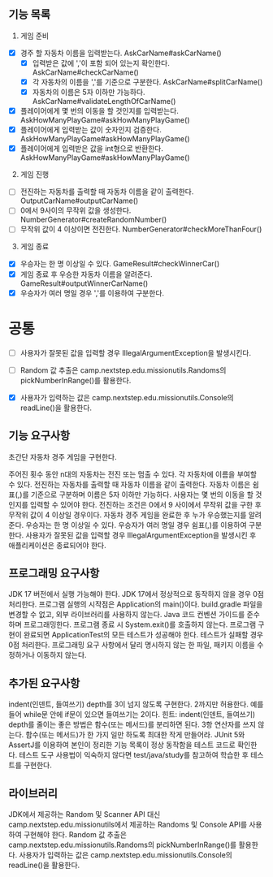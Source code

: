 ## 기능 목록

1. 게임 준비
- [x] 경주 할 자동차 이름을 입력받는다. AskCarName#askCarName()
  - [x] 입력받은 값에 ','이 포함 되어 있는지 확인한다. AskCarName#checkCarName()
  - [x] 각 자동차의 이름을 ','를 기준으로 구분한다. AskCarName#splitCarName()
  - [x] 자동차의 이름은 5자 이하만 가능하다. AskCarName#validateLengthOfCarName()

- [x] 플레이어에게 몇 번의 이동을 할 것인지를 입력받는다. AskHowManyPlayGame#askHowManyPlayGame()
- [x] 플레이어에게 입력받는 값이 숫자인지 검증한다. AskHowManyPlayGame#askHowManyPlayGame()
- [x] 플레이어에게 입력받은 값을 int형으로 반환한다. AskHowManyPlayGame#askHowManyPlayGame()

2. 게임 진행
- [ ] 전진하는 자동차를 출력할 때 자동차 이름을 같이 출력한다. OutputCarName#outputCarName()
- [ ] 0에서 9사이의 무작위 값을 생성한다. NumberGenerator#createRandomNumber()
- [ ] 무작위 값이 4 이상이면 전진한다. NumberGenerator#checkMoreThanFour()

3. 게임 종료
- [x] 우승자는 한 명 이상일 수 있다. GameResult#checkWinnerCar()
- [x] 게임 종료 후 우승한 자동차 이름을 알려준다. GameResult#outputWinnerCarName()
- [x] 우승자가 여러 명일 경우 ','를 이용하여 구분한다.

# 공통
- [ ] 사용자가 잘못된 값을 입력할 경우 IllegalArgumentException을 발생시킨다.
- [ ] Random 값 추출은 camp.nextstep.edu.missionutils.Randoms의 pickNumberInRange()를 활용한다.
- [x] 사용자가 입력하는 값은 camp.nextstep.edu.missionutils.Console의 readLine()을 활용한다.


## 기능 요구사항

초간단 자동차 경주 게임을 구현한다.

주어진 횟수 동안 n대의 자동차는 전진 또는 멈출 수 있다.
각 자동차에 이름을 부여할 수 있다.
전진하는 자동차를 출력할 때 자동차 이름을 같이 출력한다.
자동차 이름은 쉼표(,)를 기준으로 구분하며 이름은 5자 이하만 가능하다.
사용자는 몇 번의 이동을 할 것인지를 입력할 수 있어야 한다.
전진하는 조건은 0에서 9 사이에서 무작위 값을 구한 후 무작위 값이 4 이상일 경우이다.
자동차 경주 게임을 완료한 후 누가 우승했는지를 알려준다.
우승자는 한 명 이상일 수 있다.
우승자가 여러 명일 경우 쉼표(,)를 이용하여 구분한다.
사용자가 잘못된 값을 입력할 경우 IllegalArgumentException을 발생시킨 후 애플리케이션은 종료되어야 한다.

## 프로그래밍 요구사항

JDK 17 버전에서 실행 가능해야 한다.
JDK 17에서 정상적으로 동작하지 않을 경우 0점 처리한다.
프로그램 실행의 시작점은 Application의 main()이다.
build.gradle 파일을 변경할 수 없고, 외부 라이브러리를 사용하지 않는다.
Java 코드 컨벤션 가이드를 준수하며 프로그래밍한다.
프로그램 종료 시 System.exit()를 호출하지 않는다.
프로그램 구현이 완료되면 ApplicationTest의 모든 테스트가 성공해야 한다.
테스트가 실패할 경우 0점 처리한다.
프로그래밍 요구 사항에서 달리 명시하지 않는 한 파일, 패키지 이름을 수정하거나 이동하지 않는다.


## 추가된 요구사항

indent(인덴트, 들여쓰기) depth를 3이 넘지 않도록 구현한다. 2까지만 허용한다.
예를 들어 while문 안에 if문이 있으면 들여쓰기는 2이다.
힌트: indent(인덴트, 들여쓰기) depth를 줄이는 좋은 방법은 함수(또는 메서드)를 분리하면 된다.
3항 연산자를 쓰지 않는다.
함수(또는 메서드)가 한 가지 일만 하도록 최대한 작게 만들어라.
JUnit 5와 AssertJ를 이용하여 본인이 정리한 기능 목록이 정상 동작함을 테스트 코드로 확인한다.
테스트 도구 사용법이 익숙하지 않다면 test/java/study를 참고하여 학습한 후 테스트를 구현한다.

## 라이브러리

JDK에서 제공하는 Random 및 Scanner API 대신 camp.nextstep.edu.missionutils에서 제공하는 Randoms 및 Console API를 사용하여 구현해야 한다.
Random 값 추출은 camp.nextstep.edu.missionutils.Randoms의 pickNumberInRange()를 활용한다.
사용자가 입력하는 값은 camp.nextstep.edu.missionutils.Console의 readLine()을 활용한다.
